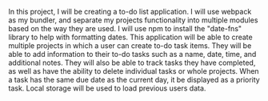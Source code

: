 In this project, I will be creating a to-do list application. I will use webpack as my bundler, and separate my projects functionality into multiple modules based on the way they are used. I will use npm to install the "date-fns" library to help with formatting dates. This application will be able to create multiple projects in which a user can create to-do task items. They will be able to add information to their to-do tasks such as a name, date, time, and additional notes. They will also be able to track tasks they have completed, as well as have the ability to delete individual tasks or whole projects. When a task has the same due date as the current day, it be displayed as a priority task. Local storage will be used to load previous users data. 